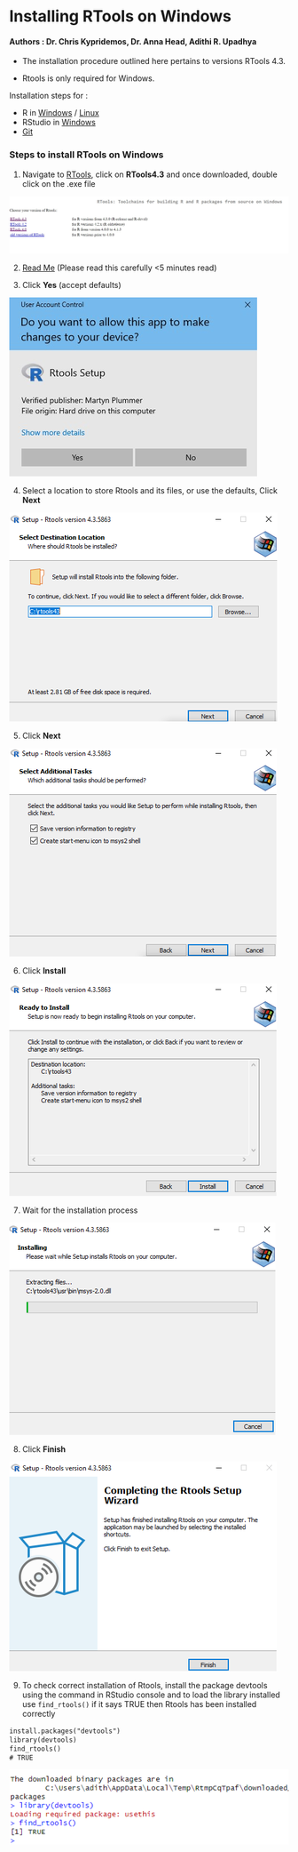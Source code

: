 # Installing RTools on Windows

#### Authors : Dr. Chris Kypridemos, Dr. Anna Head, Adithi R. Upadhya


- The installation procedure outlined here pertains to versions RTools 4.3.

- Rtools is only required for Windows.


Installation steps for : 

- R in [Windows](installing_R_on_windows.md) / [Linux](installing_R_on_linux.md)
- RStudio in [Windows](installing_RStudio_on_windows.md)
- [Git](installing_git.md) 

### Steps to install RTools on Windows

1. Navigate to [RTools](https://cran.r-project.org/bin/windows/Rtools/), click on **RTools4.3** and once downloaded, double click on the .exe file

![](img/Rtools_1.jpeg)

2. [Read Me](https://cran.r-project.org/bin/windows/Rtools/rtools43/rtools.html) (Please read this carefully <5 minutes read)

3. Click **Yes** (accept defaults)

![](img/Rtools_2.jpeg)


4. Select a location to store Rtools and its files, or use the defaults, Click **Next** 

![](img/Rtools_3.jpeg)


5. Click **Next** 

![](img/Rtools_4.jpeg)


6. Click **Install** 

![](img/Rtools_5.jpeg)


7. Wait for the installation process

![](img/Rtools_6.jpeg)


8. Click **Finish** 

![](img/Rtools_7.jpeg)


9. To check correct installation of Rtools, install the package devtools using the command in RStudio console and to load the library installed use `find_rtools()` if it says TRUE then Rtools has been installed correctly

```{r, check-rtools, eval = FALSE}
install.packages("devtools")
library(devtools)
find_rtools()
# TRUE
```

![](img/Rtools_8.jpeg)

